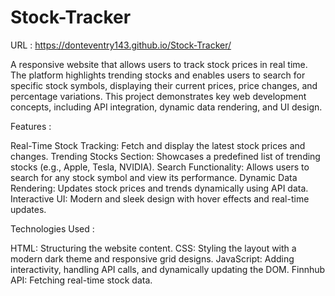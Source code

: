 # Stock-Tracker
URL : https://donteventry143.github.io/Stock-Tracker/

A responsive website that allows users to track stock prices in real time. The platform highlights trending stocks and enables users to search for specific stock symbols, displaying their current prices, price changes, and percentage variations. This project demonstrates key web development concepts, including API integration, dynamic data rendering, and UI design.

Features :

Real-Time Stock Tracking: Fetch and display the latest stock prices and changes. Trending Stocks Section: Showcases a predefined list of trending stocks (e.g., Apple, Tesla, NVIDIA). Search Functionality: Allows users to search for any stock symbol and view its performance. Dynamic Data Rendering: Updates stock prices and trends dynamically using API data. Interactive UI: Modern and sleek design with hover effects and real-time updates.

Technologies Used :

HTML: Structuring the website content. CSS: Styling the layout with a modern dark theme and responsive grid designs. JavaScript: Adding interactivity, handling API calls, and dynamically updating the DOM. Finnhub API: Fetching real-time stock data.
